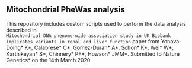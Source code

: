 ## Mitochondrial PheWas analysis

This repository includes custom scripts used to perform the data analysis described in    
`Mitochondrial DNA phenome-wide association study in UK Biobank implicates variants in renal and liver function` paper from Yonova-Doing* K*, Calabrese* C*, Gomez-Duran* A*, Schon* K*, Wei* W*, Karthikeyan* S*, Chinnery* PF*, Howson* JMM*. Submitted to Nature Genetics* on the 14th March 2020.
